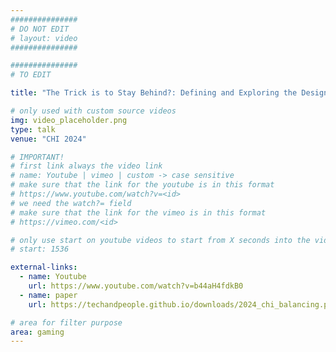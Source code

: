 ```yaml
---
###############
# DO NOT EDIT
# layout: video
###############

###############
# TO EDIT

title: "The Trick is to Stay Behind?: Defining and Exploring the Design Space of Player Balancing Mechanics"

# only used with custom source videos
img: video_placeholder.png
type: talk
venue: "CHI 2024"

# IMPORTANT!
# first link always the video link
# name: Youtube | vimeo | custom -> case sensitive
# make sure that the link for the youtube is in this format
# https://www.youtube.com/watch?v=<id>
# we need the watch?= field
# make sure that the link for the vimeo is in this format
# https://vimeo.com/<id>

# only use start on youtube videos to start from X seconds into the video
# start: 1536

external-links:
  - name: Youtube
    url: https://www.youtube.com/watch?v=b44aH4fdkB0
  - name: paper
    url: https://techandpeople.github.io/downloads/2024_chi_balancing.pdf

# area for filter purpose
area: gaming
---
```

